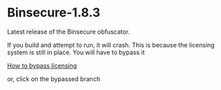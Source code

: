 # Binsecure-1.8.3
Latest release of the Binsecure obfuscator.

If you build and attempt to run, it will crash.
This is because the licensing system is still in place.
You will have to bypass it

[How to bypass licensing](https://github.com/Gopro336/Binsecure-1.8.3/blob/main/LicensingBypass.md)

or, click on the bypassed branch

